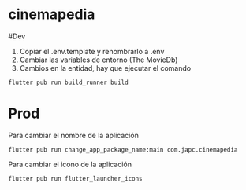 # cinemapedia

#Dev

1. Copiar el .env.template y renombrarlo a .env
2. Cambiar las variables de entorno (The MovieDb)
3. Cambios en la entidad, hay que ejecutar el comando
```
flutter pub run build_runner build
```


# Prod
Para cambiar el nombre de la aplicación
```
flutter pub run change_app_package_name:main com.japc.cinemapedia
```

Para cambiar el icono de la aplicación
```
flutter pub run flutter_launcher_icons
```